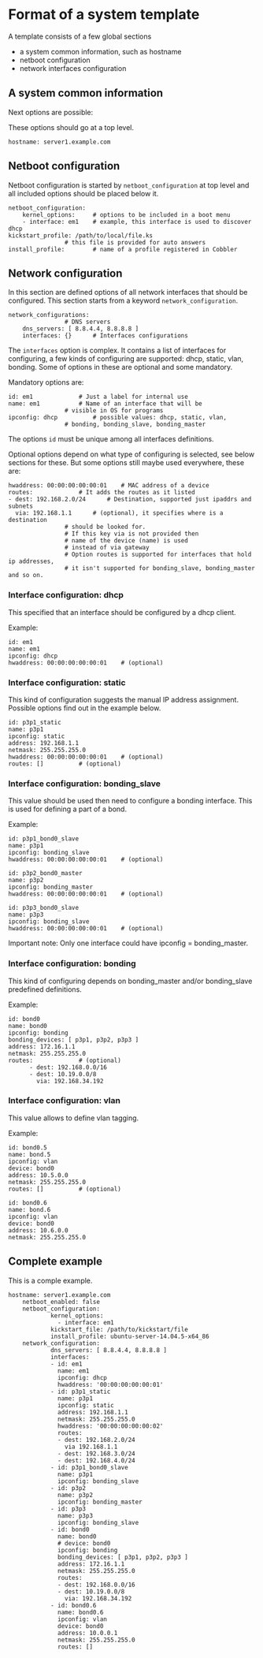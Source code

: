 # Format of a system template

A template consists of a few global sections

- a system common information, such as hostname
- netboot configuration
- network interfaces configuration


## A system common information

Next options are possible:

These options should go at a top level.

	hostname: server1.example.com


## Netboot configuration

Netboot configuration is started by `netboot_configuration` at top level and all included options should be placed below it.

	netboot_configuration:
		kernel_options: 	# options to be included in a boot menu
		- interface: em1	# example, this interface is used to discover dhcp
	kickstart_profile: /path/to/local/file.ks
					# this file is provided for auto answers
	install_profile:		# name of a profile registered in Cobbler
	

## Network configuration

In this section are defined options of all network interfaces that should be configured.
This section starts from a keyword `network_configuration`.

	network_configurations:
					# DNS servers
		dns_servers: [ 8.8.4.4, 8.8.8.8 ]	
		interfaces: {}		# Interfaces configurations

The `interfaces` option is complex. It contains a list of interfaces for configuring, a few kinds of configuring are supported: dhcp, static, vlan, bonding. Some of options in these are optional and some mandatory.

Mandatory options are:
	
	id: em1				# Just a label for internal use
	name: em1			# Name of an interface that will be 
					# visible in OS for programs
	ipconfig: dhcp			# possible values: dhcp, static, vlan, 
					# bonding, bonding_slave, bonding_master

The options `id` must be unique among all interfaces definitions.

Optional options depend on what type of configuring is selected, see below sections for these. But some options still maybe used everywhere, these are:

	hwaddress: 00:00:00:00:00:01	# MAC address of a device
	routes:				# It adds the routes as it listed
	- dest: 192.168.2.0/24		# Destination, supported just ipaddrs and subnets
	  via: 192.168.1.1		# (optional), it specifies where is a destination
					# should be looked for.
					# If this key via is not provided then
					# name of the device (name) is used
					# instead of via gateway
					# Option routes is supported for interfaces that hold ip addresses,
					# it isn't supported for bonding_slave, bonding_master and so on.


### Interface configuration: dhcp

This specified that an interface should be configured by a dhcp client.

Example:

	id: em1
	name: em1
	ipconfig: dhcp
	hwaddress: 00:00:00:00:00:01	# (optional)


### Interface configuration: static
	
This kind of configuration suggests the manual IP address assignment. Possible options find out in the example below.

	id: p3p1_static
	name: p3p1
	ipconfig: static
	address: 192.168.1.1
	netmask: 255.255.255.0
	hwaddress: 00:00:00:00:00:01	# (optional)
	routes: [] 			# (optional)


### Interface configuration: bonding_slave

This value should be used then need to configure a bonding interface. This is used for defining a part of a bond.

Example:

	id: p3p1_bond0_slave
	name: p3p1
	ipconfig: bonding_slave
	hwaddress: 00:00:00:00:00:01	# (optional)	

	id: p3p2_bond0_master
	name: p3p2
	ipconfig: bonding_master
	hwaddress: 00:00:00:00:00:01	# (optional)	

	id: p3p3_bond0_slave
	name: p3p3
	ipconfig: bonding_slave
	hwaddress: 00:00:00:00:00:01	# (optional)	

Important note: Only one interface could have ipconfig = bonding_master.


### Interface configuration: bonding

This kind of configuring depends on bonding_master and/or bonding_slave predefined definitions.

Example:

	id: bond0
	name: bond0
	ipconfig: bonding
	bonding_devices: [ p3p1, p3p2, p3p3 ]
	address: 172.16.1.1
	netmask: 255.255.255.0
	routes: 			# (optional)
          - dest: 192.168.0.0/16
          - dest: 10.19.0.0/8
            via: 192.168.34.192

### Interface configuration: vlan

This value allows to define vlan tagging.

Example:
	
	id: bond0.5
	name: bond.5
	ipconfig: vlan
	device: bond0
	address: 10.5.0.0
	netmask: 255.255.255.0
	routes: []			# (optional)
			
	id: bond0.6
	name: bond.6
	ipconfig: vlan
	device: bond0
	address: 10.6.0.0
	netmask: 255.255.255.0
	

## Complete example

This is a comple example.

	hostname: server1.example.com
        netboot_enabled: false
        netboot_configuration:
                kernel_options:
                  - interface: em1
                kickstart_file: /path/to/kickstart/file
                install_profile: ubuntu-server-14.04.5-x64_86
        network_configuration:
                dns_servers: [ 8.8.4.4, 8.8.8.8 ]
                interfaces:
                - id: em1
                  name: em1
                  ipconfig: dhcp
                  hwaddress: '00:00:00:00:00:01'
                - id: p3p1_static
                  name: p3p1
                  ipconfig: static
                  address: 192.168.1.1
                  netmask: 255.255.255.0
                  hwaddress: '00:00:00:00:00:02'
                  routes: 
                  - dest: 192.168.2.0/24 
                    via 192.168.1.1
                  - dest: 192.168.3.0/24
                  - dest: 192.168.4.0/24
                - id: p3p1_bond0_slave
                  name: p3p1
                  ipconfig: bonding_slave
                - id: p3p2
                  name: p3p2
                  ipconfig: bonding_master      
                - id: p3p3
                  name: p3p3
                  ipconfig: bonding_slave
                - id: bond0
                  name: bond0
                  # device: bond0
                  ipconfig: bonding
                  bonding_devices: [ p3p1, p3p2, p3p3 ]
                  address: 172.16.1.1
                  netmask: 255.255.255.0
                  routes:
                  - dest: 192.168.0.0/16
                  - dest: 10.19.0.0/8
                    via: 192.168.34.192
                - id: bond0.6
                  name: bond0.6
                  ipconfig: vlan
                  device: bond0
                  address: 10.0.0.1
                  netmask: 255.255.255.0 
                  routes: []


